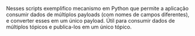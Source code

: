 Nesses scripts exemplifico mecanismo em Python que permite a aplicação consumir dados de múltiplos payloads (com nomes de campos diferentes), e converter esses em um único payload.
Útil para consumir dados de múltiplos tópicos e publica-los em um único tópico.
